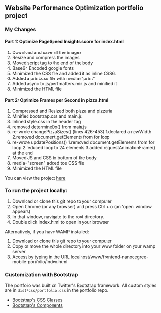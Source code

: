 ## Website Performance Optimization portfolio project



### My Changes

#### Part 1: Optimize PageSpeed Insights score for index.html

1. Download and save all the images
2. Resize and compress the images
3. Moved script tag to the end of the body
4. Base64 Encoded google fonts
5. Minimized the CSS file and added it as inline CSS6. 
6. Added a print.css file with media="print"
7. Added async to js/perfmatters.min.js and minified it
8. Minimized the HTML file

#### Part 2: Optimize Frames per Second in pizza.html

1. Compressed and Resized both pizza and pizzaria
2. Minified bootstrap.css and main.js
3. Inlined style.css in the header tag
4. removed determineDx() from main.js
5. re-wrote changePizzaSizes() (lines 426-453)
  1.declared a newWidth
  2.removed document.getElements from for loop
6. re-wrote updatePositions()
  1.removed document.getElements from for loop
  2.reduced loop to 24 elements
  3.added requestAnimationFrame() at the end
7. Moved JS and CSS to bottom of the body
8. media="screen" added toe CSS file	
9. Minimized the HTML file

You can view the project [here](https://mhafer.github.io/frontend-nanodegree-mobile-portfolio/)

### To run the project locally:

1. Download or clone this git repo to your computer
2. Open Chrome (or any browser) and press Ctrl + o (an 'open' window appears)
3. In that window, navigate to the root directory.
4. Double click index.html to open in your browser

Alternatively, if you have WAMP installed:

1. Download or clone this git repo to your computer
2. Copy or move the whole directory into your www folder on your wamp server
3. Access by typing in the URL localhost/www/frontend-nanodegree-mobile-portfolio/index.html


### Customization with Bootstrap
The portfolio was built on Twitter's <a href="http://getbootstrap.com/">Bootstrap</a> framework. All custom styles are in `dist/css/portfolio.css` in the portfolio repo.

* <a href="http://getbootstrap.com/css/">Bootstrap's CSS Classes</a>
* <a href="http://getbootstrap.com/components/">Bootstrap's Components</a>
